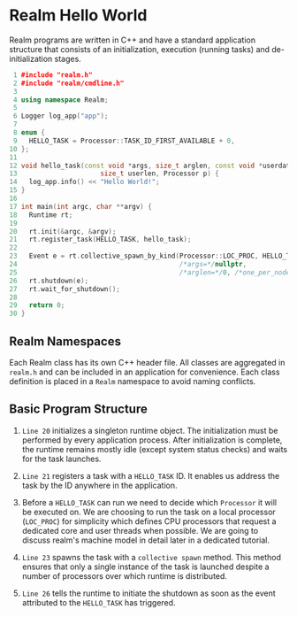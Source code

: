 # Realm Hello World

Realm programs are written in C++ and have a standard
application structure that consists of an initialization, execution
(running tasks) and de-initialization stages.

```c++
 1 #include "realm.h"
 2 #include "realm/cmdline.h"
 3 
 4 using namespace Realm;
 5 
 6 Logger log_app("app");
 7 
 8 enum {
 9   HELLO_TASK = Processor::TASK_ID_FIRST_AVAILABLE + 0,
10 };
11 
12 void hello_task(const void *args, size_t arglen, const void *userdata,
13                     size_t userlen, Processor p) {
14   log_app.info() << "Hello World!";
15 }
16 
17 int main(int argc, char **argv) {
18   Runtime rt;
19 
20   rt.init(&argc, &argv);
21   rt.register_task(HELLO_TASK, hello_task);
22 
23   Event e = rt.collective_spawn_by_kind(Processor::LOC_PROC, HELLO_TASK,
24                                         /*args=*/nullptr,
25                                         /*arglen=*/0, /*one_per_node=*/true);
26   rt.shutdown(e);
27   rt.wait_for_shutdown();
28 
29   return 0;
30 }
```

## Realm Namespaces

Each Realm class has its own C++ header file. All classes are 
aggregated in `realm.h` and can be included in an application for
convenience. Each class definition is placed in a `Realm` namespace to
avoid naming conflicts.


## Basic Program Structure

1. `Line 20` initializes a singleton runtime object. The
initialization must be performed by every application process. After
initialization is complete, the runtime remains mostly idle (except system
status checks) and waits for the task launches.

2.  `Line 21` registers a task with a `HELLO_TASK` ID. It
enables us address the task by the ID anywhere in the application.

3. Before a `HELLO_TASK` can run we need to decide which `Processor` it will
be executed on. We are choosing to run the task on a local processor
(`LOC_PROC`) for simplicity which defines CPU processors that request
a dedicated core and user threads when possible. We are going to
discuss realm's machine model in detail later in a dedicated tutorial.

4. `Line 23` spawns the task with a `collective spawn` method. This
method ensures that only a single instance of the task is launched
despite a number of processors over which runtime is distributed.

5. `Line 26` tells the runtime to initiate the shutdown as soon as the
event attributed to the `HELLO_TASK` has triggered.

